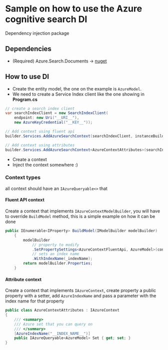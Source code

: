 # Sample on how to use the Azure cognitive search DI

Dependency injection package

## Dependencies

- (Required) Azure.Search.Documents -> [nuget](https://www.nuget.org/packages/Azure.Search.Documents)

## How to use DI

- Create the entity model, the one on the example is ```AzureModel```.
- We need to create a Service Index client like the one showing in **Program.cs**
```csharp
// create a search index client
var searchIndexClient = new SearchIndexClient(
    endpoint: new Uri("__URI__"),
    new AzureKeyCredential("__KEY__"));

// Add context using fluent api
builder.Services.AddAzureSearchContext(searchIndexClient, instanceBuilder:() => new AzureContextFluentApi("__INDEX_NAME__"));

// Add context using attributes
builder.Services.AddAzureSearchContext<AzureContextAttributes>(searchIndexClient);
```
- Create a context
- Inject the context somewhere :)


### Context types

all context should have an ```IAzureQueryable<>``` that 

#### Fluent API context

Create a context that implements ```IAzureContextModelBuilder```, 
you will have to override ```BuildModel``` method, this is a simple example
on how it can be done

```csharp
public IEnumerable<IProperty> BuildModel(IModelBuilder modelBuilder)
    {
        modelBuilder
            // property to modify      
            .SetPropertySettings<AzureContextFluentApi, AzureModel>(context => context.Set)
            // sets an index name
            .WithIndexName(_indexName);
        return modelBuilder.Properties;
    }
```

#### Attribute context

Create a context that implements ```IAzureContext```, 
create property a public property with a setter, add ```AzureIndexName``` and
pass a parameter with the index name for that property 

```csharp
public class AzureContextAttributes : IAzureContext
{
    /// <summary>
    /// Azure set that you can query on
    /// </summary>
    [AzureIndexName("__INDEX_NAME__")]
    public IAzureQueryable<AzureModel> Set { get; set; }
}
```




